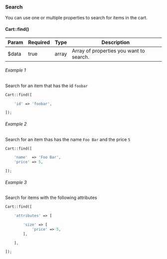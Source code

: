 ### Search

You can use one or multiple properties to search for items in the cart.

#### Cart::find()

Param  | Required  | Type  | Description
------ | --------- | ----- | -----------------------------------------------------
$data  | true      | array | Array of properties you want to search.


###### Example 1

Search for an item that has the id `foobar`

```php
Cart::find([

	'id' => 'foobar',

]);
```

###### Example 2

Search for an item thas has the name `Foo Bar` and the price `5`

```php
Cart::find([

	'name'  => 'Foo Bar',
	'price' => 5,

]);
```

###### Example 3

Search for items with the following attributes

```php
Cart::find([

	'attributes' => [

		'size' => [
			'price' => 5,
		],

	],

]);
```
